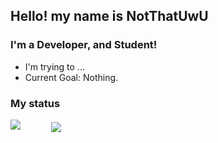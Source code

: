 ## Hello! my name is NotThatUwU

### I'm a Developer, and Student!
- I'm trying to ...
- Current Goal: Nothing.

### My status
<img src="https://github-readme-stats.vercel.app/api?username=NotThatUwU&&show_icons=true&title_color=df36d8&icon_color=bb2acf&text_color=05f0f7&bg_color=151515">
<img align="center" style="margin-left: 45px;" src="https://github-readme-stats.vercel.app/api/top-langs/?username=NotThatUwU&layout=compact&theme=bear" />
